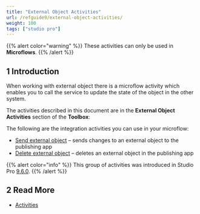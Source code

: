 ```yaml
---
title: "External Object Activities"
url: /refguide9/external-object-activities/
weight: 100
tags: ["studio pro"]
---
```

{{% alert color="warning" %}}
These activities can only be used in **Microflows**.
{{% /alert %}}

## 1 Introduction

When working with external object there is a microflow activity which enables you to call the service to update the state of the object in the other system.

The activities described in this document are in the **External Object Activities** section of the **Toolbox**:

The following are the integration activities you can use in your microflow:

* [Send external object](/refguide9/send-external-object/) – sends changes to an external object to the publishing app
* [Delete external object](/refguide9/delete-external-object/) – deletes an external object in the publishing app

{{% alert color="info" %}}
This group of activities was introduced in Studio Pro [9.6.0](/releasenotes/studio-pro/9.6/).
{{% /alert %}}

## 2 Read More

* [Activities](/refguide9/activities/)
